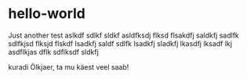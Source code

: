 # hello-world
Just another test
aslkdf sdlkf sldkf asldfksdj flksd flsakdfj saldkfj sadlfk sdlfkjsd flksjd flskdf lsadkfj saldf sdlfk lsadkfj sladkfj lkasdfj lksadf lkj asdflkjas dflk sdflksdf sldkfj

kuradi Ölkjaer, ta mu käest veel saab!
